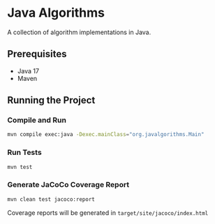# Java Algorithms

A collection of algorithm implementations in Java.

## Prerequisites

- Java 17
- Maven

## Running the Project

### Compile and Run
```bash
mvn compile exec:java -Dexec.mainClass="org.javalgorithms.Main"
```

### Run Tests
```bash
mvn test
```

### Generate JaCoCo Coverage Report
```bash
mvn clean test jacoco:report
```

Coverage reports will be generated in `target/site/jacoco/index.html`